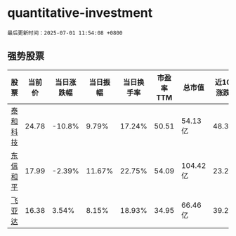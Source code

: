 # quantitative-investment

`最后更新时间：2025-07-01 11:54:08 +0800`

## 强势股票

|股票|当前价|当日涨跌幅|当日振幅|当日换手率|市盈率TTM|总市值|近10日涨跌幅|
|----|----|----|----|----|----|----|----|
|[泰和科技](https://xueqiu.com/S/SZ300801)|24.78|-10.8%|9.79%|17.24%|50.51|54.13亿|48.38%|
|[东信和平](https://xueqiu.com/S/SZ002017)|17.99|-2.39%|11.67%|22.75%|54.09|104.42亿|23.22%|
|[飞亚达](https://xueqiu.com/S/SZ000026)|16.38|3.54%|8.15%|18.93%|34.95|66.46亿|39.29%|
